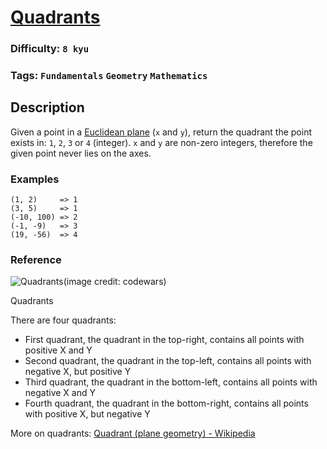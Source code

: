 # [Quadrants](https://www.codewars.com/kata/643af0fa9fa6c406b47c5399)

### Difficulty: `8 kyu`

### Tags: `Fundamentals` `Geometry` `Mathematics`

## Description

Given a point in a [Euclidean plane](https://en.wikipedia.org/wiki/Euclidean_plane) (`x` and `y`), return the quadrant the point exists in: `1`, `2`, `3` or `4` (integer). `x` and `y` are non-zero integers, therefore the given point never lies on the axes.

### Examples

```
(1, 2)     => 1
(3, 5)     => 1
(-10, 100) => 2
(-1, -9)   => 3
(19, -56)  => 4
```

### Reference

![Quadrants(image credit: codewars)](https://upload.wikimedia.org/wikipedia/commons/thumb/1/1a/Cartesian_coordinates_2D.svg/300px-Cartesian_coordinates_2D.svg.png)

Quadrants

There are four quadrants:

- First quadrant, the quadrant in the top-right, contains all points with positive X and Y
- Second quadrant, the quadrant in the top-left, contains all points with negative X, but positive Y
- Third quadrant, the quadrant in the bottom-left, contains all points with negative X and Y
- Fourth quadrant, the quadrant in the bottom-right, contains all points with positive X, but negative Y

More on quadrants: [Quadrant (plane geometry) - Wikipedia](https://en.wikipedia.org/wiki/Quadrant_(plane_geometry))

